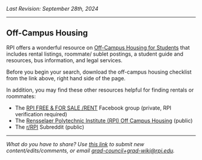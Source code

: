 _Last Revision: September 28th, 2024_

----------
## Off-Campus Housing

RPI offers a wonderful resource on [Off-Campus Housing for Students](https://sll.rpi.edu/campus-commons/campus-information-students) that includes rental listings, roommate/ sublet postings, a student guide and resources, bus information, and legal services.

Before you begin your search, download the off-campus housing checklist from the link above, right hand side of the page.

In addition, you may find these other resources helpful for finding rentals or roommates: 
- The [RPI FREE & FOR SALE /RENT](https://www.facebook.com/groups/274708556950238/) Facebook group (private, RPI verification required)
- The [Rensselaer Polytechnic Institute (RPI) Off Campus Housing](https://www.facebook.com/groups/274708556950238/) (public)
- The [r/RPI](https://www.reddit.com/r/RPI/)  Subreddit (public)
---
_What do you have to share? Use [this link](https://forms.office.com/r/vc4mzPFJLv) to submit new content/edits/comments, or email [grad-council+grad-wiki@rpi.edu](mailto:grad-council+grad-wiki@rpi.edu)._
